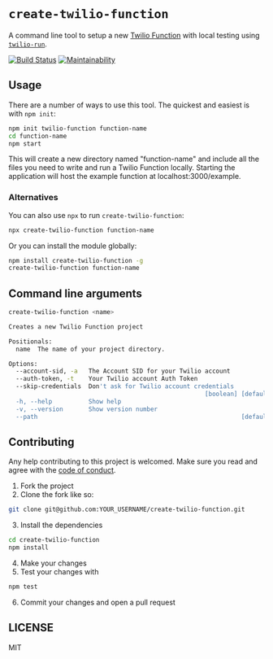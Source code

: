# `create-twilio-function`

A command line tool to setup a new [Twilio Function](https://www.twilio.com/docs/api/runtime/functions) with local testing using [`twilio-run`](https://github.com/dkundel/twilio-run).

[![Build Status](https://travis-ci.org/philnash/create-twilio-function.svg?branch=master)](https://travis-ci.org/philnash/create-twilio-function) [![Maintainability](https://api.codeclimate.com/v1/badges/e5a8bfd53740478460e0/maintainability)](https://codeclimate.com/github/philnash/create-twilio-function/maintainability)

## Usage

There are a number of ways to use this tool. The quickest and easiest is with `npm init`:

```bash
npm init twilio-function function-name
cd function-name
npm start
```

This will create a new directory named "function-name" and include all the files you need to write and run a Twilio Function locally. Starting the application will host the example function at localhost:3000/example.

### Alternatives

You can also use `npx` to run `create-twilio-function`:

```bash
npx create-twilio-function function-name
```

Or you can install the module globally:

```bash
npm install create-twilio-function -g
create-twilio-function function-name
```

## Command line arguments

```bash
create-twilio-function <name>

Creates a new Twilio Function project

Positionals:
  name  The name of your project directory.                             [string]

Options:
  --account-sid, -a   The Account SID for your Twilio account           [string]
  --auth-token, -t    Your Twilio account Auth Token                    [string]
  --skip-credentials  Don't ask for Twilio account credentials
                                                      [boolean] [default: false]
  -h, --help          Show help                                        [boolean]
  -v, --version       Show version number                              [boolean]
  --path                                                        [default: (cwd)]
```

## Contributing

Any help contributing to this project is welcomed. Make sure you read and agree with the [code of conduct](CODE_OF_CONDUCT.md).

1. Fork the project
2. Clone the fork like so:

```bash
git clone git@github.com:YOUR_USERNAME/create-twilio-function.git
```

3. Install the dependencies

```bash
cd create-twilio-function
npm install
```

4. Make your changes
5. Test your changes with

```bash
npm test
```

6. Commit your changes and open a pull request

## LICENSE

MIT
